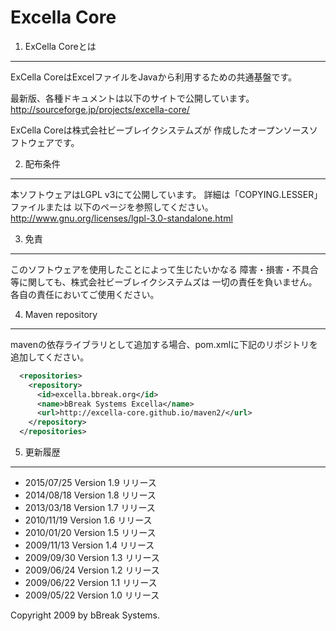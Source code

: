 Excella Core
============

1. ExCella Coreとは  
---------------------

  ExCella CoreはExcelファイルをJavaから利用するための共通基盤です。

  最新版、各種ドキュメントは以下のサイトで公開しています。
  http://sourceforge.jp/projects/excella-core/

  ExCella Coreは株式会社ビーブレイクシステムズが
  作成したオープンソースソフトウェアです。


2. 配布条件  
-------------

  本ソフトウェアはLGPL v3にて公開しています。
  詳細は「COPYING.LESSER」ファイルまたは
  以下のページを参照してください。
  http://www.gnu.org/licenses/lgpl-3.0-standalone.html


3. 免責  
---------

  このソフトウェアを使用したことによって生じたいかなる
  障害・損害・不具合等に関しても、株式会社ビーブレイクシステムズは
  一切の責任を負いません。各自の責任においてご使用ください。

4. Maven repository
-------------
mavenの依存ライブラリとして追加する場合、pom.xmlに下記のリポジトリを追加してください。
```xml
  <repositories>
    <repository>
	  <id>excella.bbreak.org</id>
      <name>bBreak Systems Excella</name>
      <url>http://excella-core.github.io/maven2/</url>    
    </repository>
  </repositories>
```

5. 更新履歴  
-------------
* 2015/07/25 Version 1.9 リリース
* 2014/08/18 Version 1.8 リリース
* 2013/03/18 Version 1.7 リリース
* 2010/11/19 Version 1.6 リリース
* 2010/01/20 Version 1.5 リリース
* 2009/11/13 Version 1.4 リリース
* 2009/09/30 Version 1.3 リリース
* 2009/06/24 Version 1.2 リリース
* 2009/06/22 Version 1.1 リリース
* 2009/05/22 Version 1.0 リリース

Copyright 2009 by bBreak Systems.
